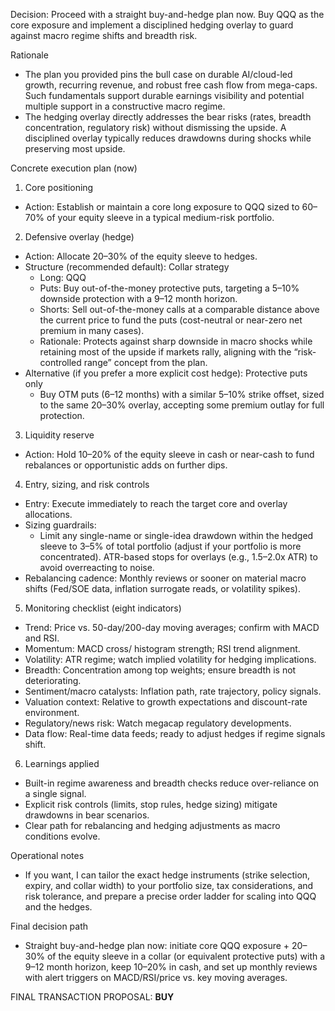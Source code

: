 Decision: Proceed with a straight buy-and-hedge plan now. Buy QQQ as the core exposure and implement a disciplined hedging overlay to guard against macro regime shifts and breadth risk.

Rationale
- The plan you provided pins the bull case on durable AI/cloud-led growth, recurring revenue, and robust free cash flow from mega-caps. Such fundamentals support durable earnings visibility and potential multiple support in a constructive macro regime.
- The hedging overlay directly addresses the bear risks (rates, breadth concentration, regulatory risk) without dismissing the upside. A disciplined overlay typically reduces drawdowns during shocks while preserving most upside.

Concrete execution plan (now)

1) Core positioning
- Action: Establish or maintain a core long exposure to QQQ sized to 60–70% of your equity sleeve in a typical medium-risk portfolio.

2) Defensive overlay (hedge)
- Action: Allocate 20–30% of the equity sleeve to hedges.
- Structure (recommended default): Collar strategy
  - Long: QQQ
  - Puts: Buy out-of-the-money protective puts, targeting a 5–10% downside protection with a 9–12 month horizon.
  - Shorts: Sell out-of-the-money calls at a comparable distance above the current price to fund the puts (cost-neutral or near-zero net premium in many cases).
  - Rationale: Protects against sharp downside in macro shocks while retaining most of the upside if markets rally, aligning with the “risk-controlled range” concept from the plan.
- Alternative (if you prefer a more explicit cost hedge): Protective puts only
  - Buy OTM puts (6–12 months) with a similar 5–10% strike offset, sized to the same 20–30% overlay, accepting some premium outlay for full protection.

3) Liquidity reserve
- Action: Hold 10–20% of the equity sleeve in cash or near-cash to fund rebalances or opportunistic adds on further dips.

4) Entry, sizing, and risk controls
- Entry: Execute immediately to reach the target core and overlay allocations.
- Sizing guardrails:
  - Limit any single-name or single-idea drawdown within the hedged sleeve to 3–5% of total portfolio (adjust if your portfolio is more concentrated).
  ATR-based stops for overlays (e.g., 1.5–2.0x ATR) to avoid overreacting to noise.
- Rebalancing cadence: Monthly reviews or sooner on material macro shifts (Fed/SOE data, inflation surrogate reads, or volatility spikes).

5) Monitoring checklist (eight indicators)
- Trend: Price vs. 50-day/200-day moving averages; confirm with MACD and RSI.
- Momentum: MACD cross/ histogram strength; RSI trend alignment.
- Volatility: ATR regime; watch implied volatility for hedging implications.
- Breadth: Concentration among top weights; ensure breadth is not deteriorating.
- Sentiment/macro catalysts: Inflation path, rate trajectory, policy signals.
- Valuation context: Relative to growth expectations and discount-rate environment.
- Regulatory/news risk: Watch megacap regulatory developments.
- Data flow: Real-time data feeds; ready to adjust hedges if regime signals shift.

6) Learnings applied
- Built-in regime awareness and breadth checks reduce over-reliance on a single signal.
- Explicit risk controls (limits, stop rules, hedge sizing) mitigate drawdowns in bear scenarios.
- Clear path for rebalancing and hedging adjustments as macro conditions evolve.

Operational notes
- If you want, I can tailor the exact hedge instruments (strike selection, expiry, and collar width) to your portfolio size, tax considerations, and risk tolerance, and prepare a precise order ladder for scaling into QQQ and the hedges.

Final decision path
- Straight buy-and-hedge plan now: initiate core QQQ exposure + 20–30% of the equity sleeve in a collar (or equivalent protective puts) with a 9–12 month horizon, keep 10–20% in cash, and set up monthly reviews with alert triggers on MACD/RSI/price vs. key moving averages.

FINAL TRANSACTION PROPOSAL: **BUY**